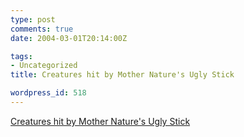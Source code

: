 ```yaml
---
type: post
comments: true
date: 2004-03-01T20:14:00Z

tags:
- Uncategorized
title: Creatures hit by Mother Nature's Ugly Stick

wordpress_id: 518
---
```


[Creatures hit by Mother Nature's Ugly Stick](http://www.comp.utas.edu.au/students-nhm/baina/auv/fish/)
